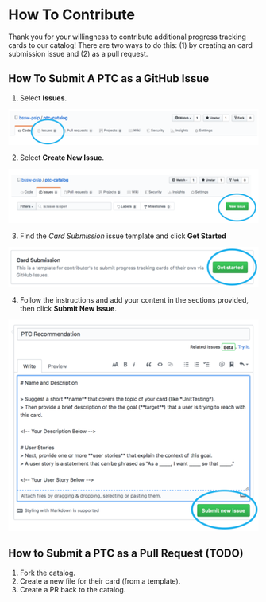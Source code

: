 # How To Contribute

Thank you for your willingness to contribute additional progress tracking cards to our catalog! There are two ways to do this: (1) by creating an card submission issue and (2) as a pull request.

## How To Submit A PTC as a GitHub Issue

1. Select **Issues**.

![Click on Issues](assets/click_on_issues.png)

2. Select **Create New Issue**.

![Create New Issue](assets/create_new_issue.png)

3. Find the *Card Submission* issue template and click **Get Started**

![Select Issue Template](assets/select_issue_template.png)

4. Follow the instructions and add your content in the sections provided, then click **Submit New Issue**.

![Submit New Issue](assets/submit_new_issue.png)


## How to Submit a PTC as a Pull Request (TODO)

1. Fork the catalog.
2. Create a new file for their card (from a template).
3. Create a PR back to the catalog.
